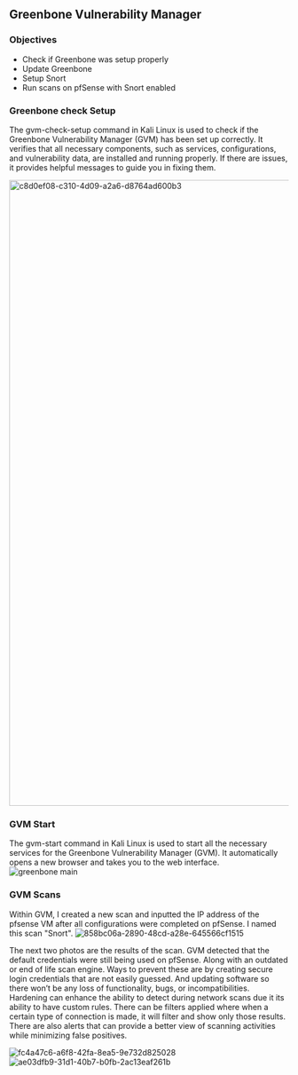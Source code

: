 ## Greenbone Vulnerability Manager
### Objectives
- Check if Greenbone was setup properly
- Update Greenbone
- Setup Snort
- Run scans on pfSense with Snort enabled


### Greenbone check Setup
The gvm-check-setup command in Kali Linux is used to check if the Greenbone Vulnerability Manager (GVM) has been set up correctly. It verifies that all necessary components, such as services, configurations, and vulnerability data, are installed and running properly. If there are issues, it provides helpful messages to guide you in fixing them.

<img width="1128" alt="c8d0ef08-c310-4d09-a2a6-d8764ad600b3" src="https://github.com/user-attachments/assets/66f31412-5af7-41ce-b74c-892fddc73aa5" />


### GVM Start
The gvm-start command in Kali Linux is used to start all the necessary services for the Greenbone Vulnerability Manager (GVM). It automatically opens a new browser and takes you to the web interface.
![greenbone main](https://github.com/user-attachments/assets/4d3f7f4a-468b-4ecf-9fc7-bcd2b37a2ada)


### GVM Scans
Within GVM, I created a new scan and inputted the IP address of the pfsense VM after all configurations were completed on pfSense. I named this scan "Snort".
![858bc06a-2890-48cd-a28e-645566cf1515](https://github.com/user-attachments/assets/5eefbf8d-06b8-4a40-b148-9b141256c0c9)


The next two photos are the results of the scan. GVM detected that the default credentials were still being used on pfSense. Along with an outdated or end of life scan engine. Ways to prevent these are by creating secure login credentials that are not easily guessed. And updating software so there won’t be any loss of functionality, bugs, or incompatibilities.
Hardening can enhance the ability to detect during network scans due it its ability to have custom rules. There can be filters applied where when a certain type of connection is made, it will filter and show only those results. There are also alerts that can provide a better view of scanning activities while minimizing false positives. 


![fc4a47c6-a6f8-42fa-8ea5-9e732d825028](https://github.com/user-attachments/assets/927f3778-4559-4105-9d08-3e0bfaaad54e)
![ae03dfb9-31d1-40b7-b0fb-2ac13eaf261b](https://github.com/user-attachments/assets/35cd61f6-eaef-40bf-ac4a-c7b1e5d24914)




